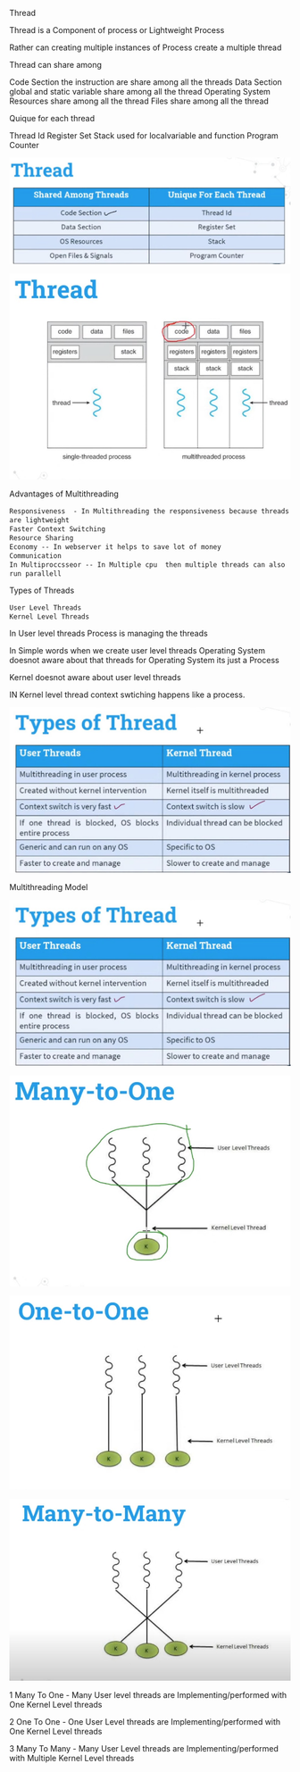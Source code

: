 
Thread

Thread is a Component of process
        or
Lightweight Process

Rather can creating multiple instances of Process create a multiple thread


Thread can share among

Code Section the instruction are share among all the threads
Data Section  global and static variable share among all the thread
Operating System Resources share among all the thread
Files  share among all the thread


Quique for each thread

Thread Id
Register Set
Stack         used for localvariable and function
Program Counter


![Threadsbasic](images/Threadbasics.jpg)



  ![Threads](images/Thread.jpg)







  Advantages of Multithreading

    Responsiveness  - In Multithreading the responsiveness because threads are lightweight
    Faster Context Switching
    Resource Sharing
    Economy -- In webserver it helps to save lot of money
    Communication
    In Multiproccsseor -- In Multiple cpu  then multiple threads can also run parallell




Types of Threads

    User Level Threads
    Kernel Level Threads

In User level threads Process is managing the threads


In Simple words  when we create user level threads Operating System doesnot aware about  that threads for Operating System its just a Process

Kernel doesnot aware about user level threads



IN Kernel level thread context swtiching happens like a process.

![ThreadsTypes](images/threadstypes.jpg)




Multithreading Model


![ThreadsTypes](images/threadstypes.jpg)





![ThreadsTypes](images/many.jpg)

![ThreadsTypes](images/one.jpg)

![ThreadsTypes](images/manyone.jpg)






1  Many To One   - Many User level threads  are Implementing/performed with One Kernel Level threads

2  One To One   -  One User Level threads are Implementing/performed with One Kernel Level threads

3 Many To Many   - Many User Level threads are Implementing/performed with Multiple Kernel Level threads












